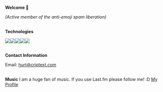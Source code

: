 **Welcome 👋**

*(Active member of the anti-emoji spam liberation)*<br/><br/>



**Technologies**

<img src="https://img.icons8.com/ios/35/000000/javascript.png"/><img src="https://img.icons8.com/ios/35/000000/php.png"/><img src="https://img.icons8.com/ios/35/000000/c-sharp-logo.png"/><img src="https://img.icons8.com/ios/35/000000/python.png"/><img src="https://img.icons8.com/ios/35/000000/selenium-test-automation.png"/><br/><br/>



**Contact Information**  

Email: hurt@criptext.com<br/><br/>


**Music**
I am a huge fan of music. If you use Last.fm please follow me! :D
<a target="_blank" href="https://www.last.fm/user/Cain">My Profile</a>

